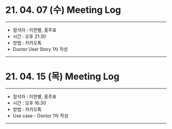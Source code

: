 # 21. 04. 07 (수) Meeting Log

---
- 참석자 : 이한별, 홍주표
- 시간 : 오후 21:30
- 방법 : 카카오톡
- Doctor User Story 1차 작성
---


# 21. 04. 15 (목) Meeting Log

---
- 참석자 : 이한별, 홍주표
- 시간 : 오후 16:30
- 방법 : 카카오톡
- Use case - Doctor 1차 작성
--- 
